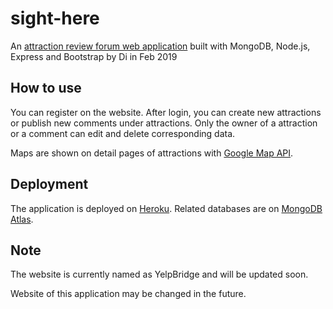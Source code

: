 # sight-here
An [attraction review forum web application](https://secure-taiga-69462.herokuapp.com) built with MongoDB, Node.js, Express and Bootstrap by Di in Feb 2019

## How to use

You can register on the website. After login, you can create new attractions or publish new comments under attractions. Only the owner of a attraction or a comment can edit and delete corresponding data.

Maps are shown on detail pages of attractions with [Google Map API](https://cloud.google.com/maps-platform/).

## Deployment

The application is deployed on [Heroku](https://www.heroku.com). Related databases are on [MongoDB Atlas](https://cloud.mongodb.com).

## Note

The website is currently named as YelpBridge and will be updated soon.

Website of this application may be changed in the future.

